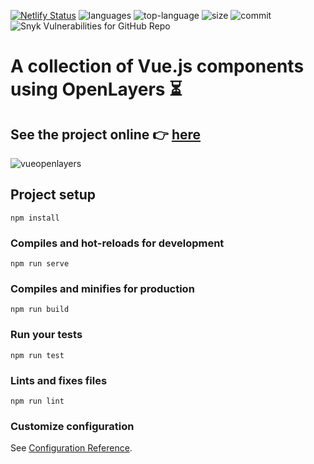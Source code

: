 [![Netlify Status](https://api.netlify.com/api/v1/badges/67016d14-0235-4be6-be2a-e18bdaca5a8f/deploy-status)](https://app.netlify.com/sites/zealous-swanson-ae67ed/deploys)
![languages](https://img.shields.io/github/languages/count/sandix34/Vue.js-OpenLayers)
![top-language](https://img.shields.io/github/languages/top/sandix34/Vue.js-OpenLayers)
![size](https://img.shields.io/github/repo-size/sandix34/Vue.js-OpenLayers)
![commit](https://img.shields.io/github/last-commit/sandix34/Vue.js-OpenLayers)
![Snyk Vulnerabilities for GitHub Repo](https://img.shields.io/snyk/vulnerabilities/github/sandix34/Vue.js-OpenLayers)

# A collection of Vue.js components using OpenLayers ⏳

## See the project online 👉 [here](https://zealous-swanson-ae67ed.netlify.com/#/)

 ![vueopenlayers](https://user-images.githubusercontent.com/44428775/71174313-3259ab00-2265-11ea-9e9f-8515971c65cc.gif)

## Project setup
```
npm install
```

### Compiles and hot-reloads for development
```
npm run serve
```

### Compiles and minifies for production
```
npm run build
```

### Run your tests
```
npm run test
```

### Lints and fixes files
```
npm run lint
```

### Customize configuration
See [Configuration Reference](https://cli.vuejs.org/config/).

